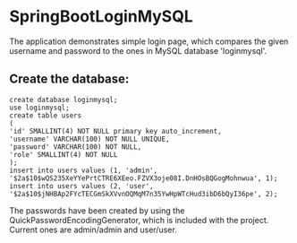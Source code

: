 # SpringBootLoginMySQL

The application demonstrates simple login page, which compares the given username and password to the ones in MySQL database 'loginmysql'. 

## Create the database:

```mysql
create database loginmysql;
use loginmysql;
create table users
(
'id' SMALLINT(4) NOT NULL primary key auto_increment,
'username' VARCHAR(100) NOT NULL UNIQUE, 
'password' VARCHAR(100) NOT NULL, 
'role' SMALLINT(4) NOT NULL
);
insert into users values (1, 'admin', '$2a$10$wQS235XeYYePrtCTRE6XEeo.FZVX3oje08I.DnHOsBQGogMohnwua', 1);
insert into users values (2, 'user', '$2a$10$jNHBAp2FYcTECGmSkXVvnOQMqM7n35YwHpWTcHud3ibD6bQyI36pe', 2);
```

The passwords have been created by using the QuickPasswordEncodingGenerator, which is included with the project. Current ones are admin/admin and user/user.
